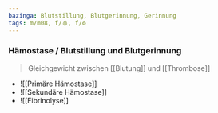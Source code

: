```yaml
---
bazinga: Blutstillung, Blutgerinnung, Gerinnung
tags: m/m08, f/🩸, f/⚙️
---
```

### Hämostase / Blutstillung und Blutgerinnung 
> Gleichgewicht zwischen [[Blutung]] und [[Thrombose]]
- ![[Primäre Hämostase]]
- ![[Sekundäre Hämostase]]
- ![[Fibrinolyse]]